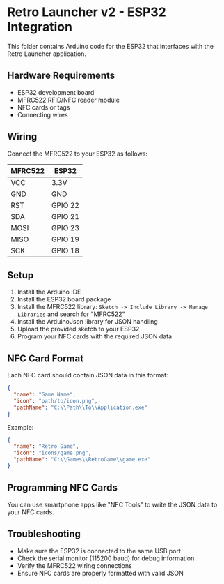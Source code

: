 # Retro Launcher v2 - ESP32 Integration

This folder contains Arduino code for the ESP32 that interfaces with the Retro Launcher application.

## Hardware Requirements

- ESP32 development board
- MFRC522 RFID/NFC reader module
- NFC cards or tags
- Connecting wires

## Wiring

Connect the MFRC522 to your ESP32 as follows:

| MFRC522 | ESP32   |
| ------- | ------- |
| VCC     | 3.3V    |
| GND     | GND     |
| RST     | GPIO 22 |
| SDA     | GPIO 21 |
| MOSI    | GPIO 23 |
| MISO    | GPIO 19 |
| SCK     | GPIO 18 |

## Setup

1. Install the Arduino IDE
2. Install the ESP32 board package
3. Install the MFRC522 library: `Sketch -> Include Library -> Manage Libraries` and search for "MFRC522"
4. Install the ArduinoJson library for JSON handling
5. Upload the provided sketch to your ESP32
6. Program your NFC cards with the required JSON data

## NFC Card Format

Each NFC card should contain JSON data in this format:

```json
{
  "name": "Game Name",
  "icon": "path/to/icon.png",
  "pathName": "C:\\Path\\To\\Application.exe"
}
```

Example:

```json
{
  "name": "Retro Game",
  "icon": "icons/game.png",
  "pathName": "C:\\Games\\RetroGame\\game.exe"
}
```

## Programming NFC Cards

You can use smartphone apps like "NFC Tools" to write the JSON data to your NFC cards.

## Troubleshooting

- Make sure the ESP32 is connected to the same USB port
- Check the serial monitor (115200 baud) for debug information
- Verify the MFRC522 wiring connections
- Ensure NFC cards are properly formatted with valid JSON
